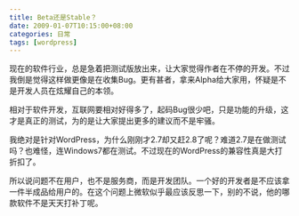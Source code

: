 ```yaml
---
title: Beta还是Stable？
date: 2009-01-07T10:15:00+08:00
categories: 日常
tags: [wordpress]
---
```


现在的软件行业，总是急着把测试版放出来，让大家觉得作者在不停的开发。不过我倒是觉得这样做更像是在收集Bug。更有甚者，拿来Alpha给大家用，怀疑是不是开发人员在炫耀自己的本领。

相对于软件开发，互联网要相对好得多了，起码Bug很少吧，只是功能的升级，这才是真正的测试，为的是让大家提出更多的建议而不是牢骚。

我绝对是针对WordPress，为什么刚刚才2.7却又赶2.8了呢？难道2.7是在做测试吗？也难怪，连Windows7都在测试。不过现在的WordPress的兼容性真是大打折扣了。

所以说问题不在用户，也不是服务商，而是开发团队。一个好的开发者是不应该拿一件半成品给用户的。在这个问题上微软似乎最应该反思一下，别的不说，他的哪款软件不是天天打补丁呢。
